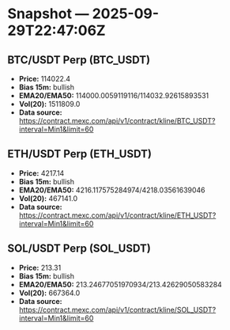 # Snapshot — 2025-09-29T22:47:06Z

## BTC/USDT Perp (BTC_USDT)
- **Price:** 114022.4
- **Bias 15m:** bullish
- **EMA20/EMA50:** 114000.0059119116/114032.92615893531
- **Vol(20):** 1511809.0
- **Data source:** https://contract.mexc.com/api/v1/contract/kline/BTC_USDT?interval=Min1&limit=60

## ETH/USDT Perp (ETH_USDT)
- **Price:** 4217.14
- **Bias 15m:** bullish
- **EMA20/EMA50:** 4216.117575284974/4218.03561639046
- **Vol(20):** 467141.0
- **Data source:** https://contract.mexc.com/api/v1/contract/kline/ETH_USDT?interval=Min1&limit=60

## SOL/USDT Perp (SOL_USDT)
- **Price:** 213.31
- **Bias 15m:** bullish
- **EMA20/EMA50:** 213.24677051970934/213.42629050583284
- **Vol(20):** 667364.0
- **Data source:** https://contract.mexc.com/api/v1/contract/kline/SOL_USDT?interval=Min1&limit=60
